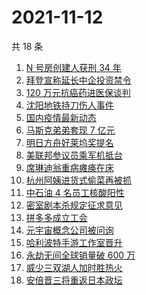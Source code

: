 # 2021-11-12

共 18 条

<!-- BEGIN -->
<!-- 最后更新时间 Fri Nov 12 2021 05:05:49 GMT+0800 (China Standard Time) -->

1. [N 号房创建人获刑 34 年](https://www.zhihu.com/search?q=n号房)
1. [拜登宣称延长中企投资禁令](https://www.zhihu.com/search?q=中企投资禁令)
1. [120 万元抗癌药进医保谈判](https://www.zhihu.com/search?q=医保谈判)
1. [沈阳地铁持刀伤人事件](https://www.zhihu.com/search?q=沈阳地铁)
1. [国内疫情最新动态](https://www.zhihu.com/search?q=疫情)
1. [马斯克弟弟套现 7 亿元](https://www.zhihu.com/search?q=马斯克弟弟)
1. [明日方舟好莱坞奖提名](https://www.zhihu.com/search?q=明日方舟)
1. [美联邦参议员乘军机抵台](https://www.zhihu.com/search?q=美联邦参议员抵台)
1. [席琳迪翁重病瘫痪在床](https://www.zhihu.com/search?q=席琳迪翁)
1. [杭州阿姨进货式偷菜再被抓](https://www.zhihu.com/search?q=杭州阿姨偷菜)
1. [中石油 4 名员工核酸阳性](https://www.zhihu.com/search?q=北京疫情)
1. [密室剧本杀规定征求意见](https://www.zhihu.com/search?q=剧本杀)
1. [拼多多成立工会](https://www.zhihu.com/search?q=拼多多)
1. [元宇宙概念公司被问询](https://www.zhihu.com/search?q=元宇宙)
1. [哈利波特手游工作室晋升](https://www.zhihu.com/search?q=哈利波特魔法觉醒)
1. [永劫无间全球销量破 600 万](https://www.zhihu.com/search?q=永劫无间)
1. [威少三双湖人加时胜热火](https://www.zhihu.com/search?q=湖人)
1. [安倍晋三将重返日本政坛](https://www.zhihu.com/search?q=安倍晋三)

<!-- END -->

